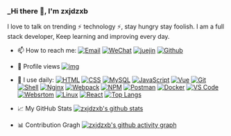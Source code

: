 <link rel="stylesheet" type="text/css" href="./beautiful.css">

### _Hi there 👋, I'm zxjdzxb

I love to talk on trending ⚡ technology ⚡, stay hungry stay foolish. I am a full stack developer, Keep learning and
improving every day.

- 📫 How to reach me:
  [![Email](https://img.shields.io/badge/-Email-181717?style=plastic&logo=gmail)](mailto:1660154581@qq.com)
  [![WeChat](https://img.shields.io/badge/WeChat-07C160?logo=wechat&logoColor=white)](./zxjdzxb.jpg)
  [![juejin](https://img.shields.io/badge/%E5%B0%8F%E8%AA%BF%E4%B8%8D%E5%90%83%E8%BE%A3-%E7%A8%80%E5%9C%9F%E6%8E%98%E9%87%91-blue)](https://juejin.cn/user/4174167156993223)
  [![Github](https://img.shields.io/badge/-Github-181717?style=plastic&logo=github)](https://github.com/zxjdzxb)
- 👀 Profile views
  [![img](https://count.getloli.com/get/@zxjdzxb?theme=rule34)]()

- 🚀 I use daily:
  [![HTML](https://img.shields.io/badge/-HTML-E34F26?logo=html5&logoColor=white)]()
  [![CSS](https://img.shields.io/badge/-CSS-1572B6?logo=css3&logoColor=white)]()
  [![MySQL](https://img.shields.io/badge/-MySQL-4479A1?logo=mysql&logoColor=white)]()
  [![JavaScript](https://img.shields.io/badge/JavaScript-000000?logo=JavaScript&logoColor=FFCA28)]()
  [![Vue](https://img.shields.io/badge/Vue.js-35495E?logo=vue.js&logoColor=4FC08D)]()
  [![Git](https://img.shields.io/badge/-Git-000000?logo=git&logoColor=FF7043)]()
  [![Shell](https://img.shields.io/badge/-Shell-4EC422?logo=Shell&logoColor=FF7043)]()
  [![Nginx](https://img.shields.io/badge/-Nginx-F6C915?logo=nginx&logoColor=029137)]()
  [![Webpack](https://img.shields.io/badge/-webpack-2B3A42?logo=webpack&logoColor=75AFCC)]()
  [![NPM](https://img.shields.io/badge/-NPM-2875E3?logo=npm&logoColor=029137)]()
  [![Postman](https://img.shields.io/badge/-Postman-7A1FA2?logo=postman&logoColor=FC8019)]()
  [![Docker](https://img.shields.io/badge/docker-20232A?logo=docker&logoColor=61DAFB)]()
  [![VS Code](https://img.shields.io/badge/-VS%20Code-007ACC?style=plastic&logo=visual-studio-code)]()
  [![Websrtom](https://img.shields.io/badge/-WebStorm-000?logo=webstorm&logoColor=00ACC1)]()
  [![Linux](https://img.shields.io/badge/-Linux-F16061?logo=linux&logoColor=000)]()
  [![React](https://img.shields.io/badge/React_Native-20232A?logo=react&logoColor=61DAFB)]()
  [![Top Langs](https://github-readme-stats.vercel.app/api/top-langs/?username=zxjdzxb&layout=compact)]()

- 📈 My GitHub Stats
  [![zxjdzxb's github stats](https://github-readme-stats.vercel.app/api?username=zxjdzxb&show_icons=true&theme=radical)]()
- 📊 Contribution Gragh
  [![zxjdzxb's github activity graph](https://github-profile-summary-cards.vercel.app/api/cards/profile-details?username=zxjdzxb&theme=monokai)]()

